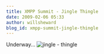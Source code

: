 ```yaml
---
title: XMPP Summit - Jingle Thingle
date: 2009-02-06 05:33
author: willsheward
blog_id: xmpp-summit-jingle-thingle
---
```


Underway...
![jingle - thingle](http://stage.xmpp.org/wp-content/uploads/2009/02/jingle2.jpg "jingle - thingle")
